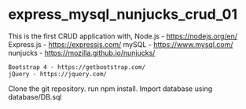 # express_mysql_nunjucks_crud_01

This is the first CRUD application with,
	Node.js - https://nodejs.org/en/
	Express.js - https://expressjs.com/
	mySQL - https://www.mysql.com/
	nunjucks - https://mozilla.github.io/nunjucks/

	Bootstrap 4 - https://getbootstrap.com/
	jQuery - https://jquery.com/

Clone the git repository.
run npm install.
Import database using database/DB.sql

